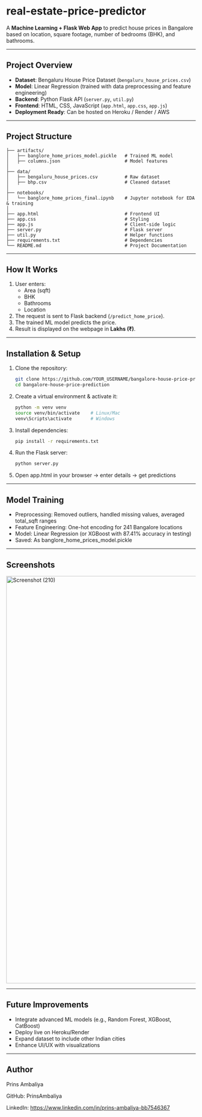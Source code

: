 # real-estate-price-predictor

A **Machine Learning + Flask Web App** to predict house prices in Bangalore based on location, square footage, number of bedrooms (BHK), and bathrooms.

---

## Project Overview
- **Dataset**: Bengaluru House Price Dataset (`bengaluru_house_prices.csv`)
- **Model**: Linear Regression (trained with data preprocessing and feature engineering)
- **Backend**: Python Flask API (`server.py`, `util.py`)
- **Frontend**: HTML, CSS, JavaScript (`app.html`, `app.css`, `app.js`)
- **Deployment Ready**: Can be hosted on Heroku / Render / AWS

---

## Project Structure

```text
├── artifacts/
│   ├── banglore_home_prices_model.pickle   # Trained ML model
│   ├── columns.json                        # Model features
│
├── data/
│   ├── bengaluru_house_prices.csv          # Raw dataset
│   ├── bhp.csv                             # Cleaned dataset
│
├── notebooks/
│   └── banglore_home_prices_final.ipynb    # Jupyter notebook for EDA & training
│
├── app.html                                # Frontend UI
├── app.css                                 # Styling
├── app.js                                  # Client-side logic
├── server.py                               # Flask server
├── util.py                                 # Helper functions
├── requirements.txt                        # Dependencies
└── README.md                               # Project Documentation
```   
---

## How It Works
1. User enters:
   - Area (sqft)
   - BHK
   - Bathrooms
   - Location
2. The request is sent to Flask backend (`/predict_home_price`).
3. The trained ML model predicts the price.
4. Result is displayed on the webpage in **Lakhs (₹)**.

---

## Installation & Setup

1. Clone the repository:
   ```bash
   git clone https://github.com/YOUR_USERNAME/bangalore-house-price-prediction.git
   cd bangalore-house-price-prediction
2. Create a virtual environment & activate it:
   ```bash
   python -m venv venv
   source venv/bin/activate    # Linux/Mac
   venv\Scripts\activate       # Windows
3. Install dependencies:
   ```bash
   pip install -r requirements.txt
4. Run the Flask server:
   ```bash
   python server.py
5. Open app.html in your browser → enter details → get predictions

---

## Model Training
- Preprocessing: Removed outliers, handled missing values, averaged total_sqft ranges
- Feature Engineering: One-hot encoding for 241 Bangalore locations
- Model: Linear Regression (or XGBoost with 87.41% accuracy in testing)
- Saved: As banglore_home_prices_model.pickle

---

## Screenshots

<img width="1920" height="1080" alt="Screenshot (210)" src="https://github.com/user-attachments/assets/4d69a1ad-2b7f-46fd-8796-fc61c51ec8d0" />

---

## Future Improvements
- Integrate advanced ML models (e.g., Random Forest, XGBoost, CatBoost)
- Deploy live on Heroku/Render
- Expand dataset to include other Indian cities
- Enhance UI/UX with visualizations

---

## Author
Prins Ambaliya

GitHub: PrinsAmbaliya

LinkedIn: https://www.linkedin.com/in/prins-ambaliya-bb7546367 
